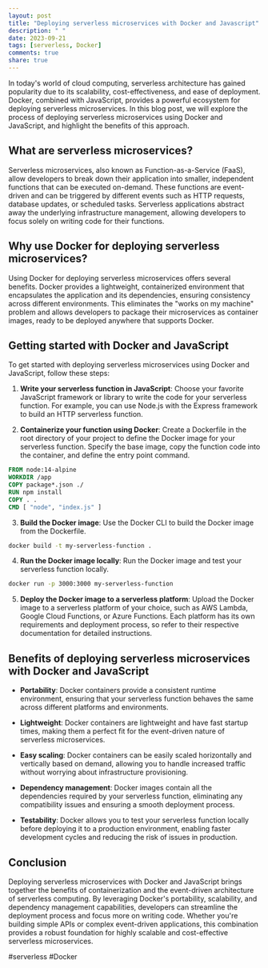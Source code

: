 ```yaml
---
layout: post
title: "Deploying serverless microservices with Docker and Javascript"
description: " "
date: 2023-09-21
tags: [serverless, Docker]
comments: true
share: true
---
```


In today's world of cloud computing, serverless architecture has gained popularity due to its scalability, cost-effectiveness, and ease of deployment. Docker, combined with JavaScript, provides a powerful ecosystem for deploying serverless microservices. In this blog post, we will explore the process of deploying serverless microservices using Docker and JavaScript, and highlight the benefits of this approach.

## What are serverless microservices?

Serverless microservices, also known as Function-as-a-Service (FaaS), allow developers to break down their application into smaller, independent functions that can be executed on-demand. These functions are event-driven and can be triggered by different events such as HTTP requests, database updates, or scheduled tasks. Serverless applications abstract away the underlying infrastructure management, allowing developers to focus solely on writing code for their functions.

## Why use Docker for deploying serverless microservices?

Using Docker for deploying serverless microservices offers several benefits. Docker provides a lightweight, containerized environment that encapsulates the application and its dependencies, ensuring consistency across different environments. This eliminates the "works on my machine" problem and allows developers to package their microservices as container images, ready to be deployed anywhere that supports Docker.

## Getting started with Docker and JavaScript

To get started with deploying serverless microservices using Docker and JavaScript, follow these steps:

1. **Write your serverless function in JavaScript**: Choose your favorite JavaScript framework or library to write the code for your serverless function. For example, you can use Node.js with the Express framework to build an HTTP serverless function.

2. **Containerize your function using Docker**: Create a Dockerfile in the root directory of your project to define the Docker image for your serverless function. Specify the base image, copy the function code into the container, and define the entry point command.

```Dockerfile
FROM node:14-alpine
WORKDIR /app
COPY package*.json ./
RUN npm install
COPY . .
CMD [ "node", "index.js" ]
```

3. **Build the Docker image**: Use the Docker CLI to build the Docker image from the Dockerfile.

```bash
docker build -t my-serverless-function .
```

4. **Run the Docker image locally**: Run the Docker image and test your serverless function locally.

```bash
docker run -p 3000:3000 my-serverless-function
```

5. **Deploy the Docker image to a serverless platform**: Upload the Docker image to a serverless platform of your choice, such as AWS Lambda, Google Cloud Functions, or Azure Functions. Each platform has its own requirements and deployment process, so refer to their respective documentation for detailed instructions.

## Benefits of deploying serverless microservices with Docker and JavaScript

- **Portability**: Docker containers provide a consistent runtime environment, ensuring that your serverless function behaves the same across different platforms and environments.

- **Lightweight**: Docker containers are lightweight and have fast startup times, making them a perfect fit for the event-driven nature of serverless microservices.

- **Easy scaling**: Docker containers can be easily scaled horizontally and vertically based on demand, allowing you to handle increased traffic without worrying about infrastructure provisioning.

- **Dependency management**: Docker images contain all the dependencies required by your serverless function, eliminating any compatibility issues and ensuring a smooth deployment process.

- **Testability**: Docker allows you to test your serverless function locally before deploying it to a production environment, enabling faster development cycles and reducing the risk of issues in production.

## Conclusion

Deploying serverless microservices with Docker and JavaScript brings together the benefits of containerization and the event-driven architecture of serverless computing. By leveraging Docker's portability, scalability, and dependency management capabilities, developers can streamline the deployment process and focus more on writing code. Whether you're building simple APIs or complex event-driven applications, this combination provides a robust foundation for highly scalable and cost-effective serverless microservices.

#serverless #Docker